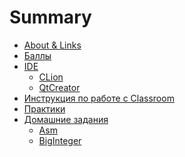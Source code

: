 # Summary

- [About & Links](./course.md)
- [Баллы](./points.md)
- [IDE](./ide.md)
  - [CLion](./ide/clion.md)
  - [QtCreator](./ide/qtcreator.md)
- [Инструкция по работе с Classroom](./instruction.md)
- [Практики](./practice.md)
- [Домашние задания](./hw.md)
  * [Asm]()
  * [BigInteger]()
